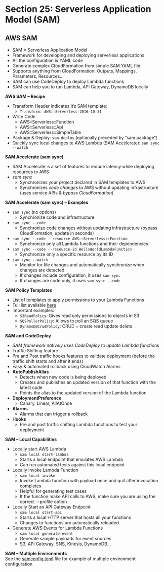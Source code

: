# Section 25: Serverless Application Model (SAM)
## AWS SAM
* SAM = Serverless Application Model
* Framework for developing and deploying serverless applications
* All the configuration is YAML code
* Generate complex CloudFormation from simple SAM YAML file
* Supports anything from CloudFormation: Outputs, Mappings, Parameters, Resources…
* SAM can use CodeDeploy to deploy Lambda functions
* SAM can help you to run Lambda, API Gateway, DynamoDB locally

__AWS SAM – Recipe__  
* Transform Header indicates it’s SAM template:
  - `Transform: AWS::Serverless-2016-10-31`
* Write Code
  - AWS::Serverless::Function
  - AWS::Serverless::Api
  - AWS::Serverless::SimpleTable
* Package & Deploy: `sam deploy` (optionally preceded by “sam package”)
* Quickly sync local changes to AWS Lambda (SAM Accelerate): `sam sync --watch`

__SAM Accelerate (sam sync)__  
* SAM Accelerate is a set of features to reduce latency while deploying resources to AWS
* _sam sync_
  - Synchronizes your _project_ declared in SAM templates to AWS
  - Synchronizes _code changes_ to AWS without updating infrastructure (uses service APIs & _bypass CloudFormation_)

__SAM Accelerate (sam sync) – Examples__  
* `sam sync` (no options)
  - Synchronize code and infrastructure
* `sam sync --code`
  - Synchronize code changes without updating infrastructure (bypass CloudFormation, update in seconds)
* `sam sync --code --resource AWS::Serverless::Function`
  - Synchronize only all Lambda functions and their dependencies
* `sam sync --code --resource-id HelloWorldLambdaFunction`
  - Synchronize only a specific resource by its ID
* `sam sync --watch`
  - Monitor for file changes and automatically synchronize when changes are detected
  - If changes include configuration, it uses `sam sync`
  - If changes are code only, it uses `sam sync --code`

__SAM Policy Templates__  
* List of templates to apply permissions to your Lambda Functions
* Full list available [here](https://docs.aws.amazon.com/serverless-application-model/latest/developerguide/serverless-policy-templates.html)
* Important examples:
  - `S3ReadPolicy`: Gives read only permissions to objects in S3
  - `SQSPollerPolicy`: Allows to poll an SQS queue
  - `DynamoDBCrudPolicy`: CRUD = create read update delete

__SAM and CodeDeploy__    
* _SAM framework natively uses CodeDeploy to update Lambda functions_
* Traffic Shifting feature
* Pre and Post traffic hooks features to validate deployment (before the traffic shift starts and after it ends)
* Easy & automated rollback using CloudWatch Alarms
* __AutoPublishAlias__
  - Detects when new code is being deployed
  - Creates and publishes an updated version of that function with the latest code
  - Points the alias to the updated version of the Lambda function
* __DeploymentPreference__
  - Canary, Linear, AllAtOnce
* __Alarms__  
  - Alarms that can trigger a rollback
* __Hooks__
  - Pre and post traffic shifting Lambda functions to test your deployment

__SAM – Local Capabilities__  
* Locally start AWS Lambda
  - `sam local start-lambda`
  - Starts a local endpoint that emulates AWS Lambda
  - Can run automated tests against this local endpoint
* Locally Invoke Lambda Function
  - `sam local invoke`
  - Invoke Lambda function with payload once and quit after invocation completes
  - Helpful for generating test cases
  - If the function make API calls to AWS, make sure you are using the correct --profile option
* Locally Start an API Gateway Endpoint
  - `sam local start-api`
  - Starts a local HTTP server that hosts all your functions
  - Changes to functions are automatically reloaded
* Generate AWS Events for Lambda Functions
  - `sam local generate-event`
  - Generate sample payloads for event sources
  - S3, API Gateway, SNS, Kinesis, DynamoDB…

__SAM – Multiple Environments__  
See the [samconfig.toml](samconfig.toml) file for example of multiple environment configuration. 
